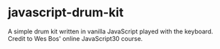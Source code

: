 # javascript-drum-kit
A simple drum kit written in vanilla JavaScript played with the keyboard.  
Credit to Wes Bos' online JavaScript30 course.